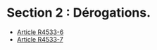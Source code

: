 #  Section 2 : Dérogations.

* [Article R4533-6](./LEGIARTI000022357100.md)
* [Article R4533-7](./LEGIARTI000022357104.md)
